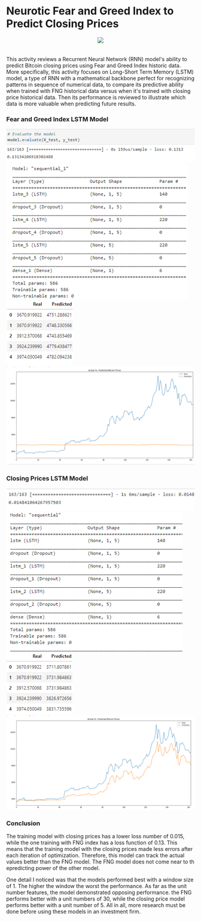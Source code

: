 # Neurotic Fear and Greed Index to Predict Closing Prices
<p align="center">
  <img src="https://github.com/EmilianoAmador/Deep_Learning_FNG_Index/master/Images/FNG-Image.jpg" />
</p>
<br/>
This activity reviews a Recurrent Neural Network (RNN) model's ability to predict Bitcoin closing prices using Fear and Greed Index historic data. More specifically, this activity focuses on Long-Short Term Memory (LSTM) model, a type of RNN with a mathematical backbone perfect for recognizing patterns in sequence of numerical data, to compare its predictive ability when trained with FNG historical data versus when it's trained with closing price historical data. Then its performance is reviewed to illustrate which data is more valuable when predicting future results.


### Fear and Greed Index LSTM Model
![](Images/FNGloss.png)
<br/>
![](Images/FNGParam.png)
<br/>
![](Images/FNGtable.png)
<br/>
![](Images/FNGat5.png)


### Closing Prices LSTM Model
![](Images/CLSloss.png)
<br/>
![](Images/CLSparam.png)
<br/>
![](Images/CLStable.png)
<br/>
![](Images/CLSat5.png)

### Conclusion

The training model with closing prices has a lower loss number of 0.015, while the one training with FNG index has a loss function of 0.13. This means that the training model with the closing prices made less errors after each iteration of optimization. Therefore, this model can track the actual values better than the FNG model. The FNG model does not come near to th epredicting power of the other model.

One detail I noticed was that the models performed best with a window size of 1. The higher the window the worst the performance. As far as the unit number features, the model demonstrated opposing performance. the FNG performs better with a unit numbers of 30, while the closing price model performs better with a unit number of 5. All in all, more research must be done before using these models in an investment firm.
